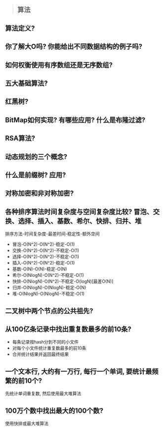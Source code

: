 > ## 算法

## 算法定义?
## 你了解大O吗? 你能给出不同数据结构的例子吗?
## 如何权衡使用有序数组还是无序数组?
## 五大基础算法? 
## 红黑树? 
## BitMap如何实现? 有哪些应用? 什么是布隆过滤?
## RSA算法?
## 动态规划的三个概念?
## 什么是前缀树? 应用?
## 对称加密和非对称加密? 
## 各种排序算法时间复杂度与空间复杂度比较? 冒泡、交换、选择、插入、基数、希尔、快排、归并、堆
排序方法-时间复杂度-最差时间-稳定性-额外空间
- 冒泡-O(N^2)-O(N^2)-稳定-O(1)
- 交换-O(N^2)-O(N^2)-不稳定-O(1)
- 选择-O(N^2)-O(N^2)-不稳定-O(1)
- 插入-O(N^2)-O(N^2)-稳定-O(1)
- 基数-O(N)-O(N)-稳定-O(N)
- 希尔-O(NlogN)-O(N^2)-不稳定-O(1)
- 快排-O(NlogN)-O(N^2)-不稳定-O(logN)[最差O(N)]
- 归并-O(NlogN)-O(NlogN)-稳定-O(N)
- 堆-O(NlogN)-O(NlogN)-不稳定-O(1)

## 二叉树中两个节点的公共祖先?

## 从100亿条记录中找出重复数最多的前10条?
- 每条记录按hash分到不同的小文件
- 对每个小文件统计重复数最多的前10条
- 合并统计结果并返回最终结果

## 一个文本行, 大约有一万行, 每行一个单词, 要统计最频繁的前10个?
先统计单词重复数, 然后使用最大堆算法

## 100万个数中找出最大的100个数?
使用快排或最大堆算法